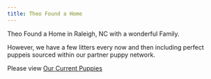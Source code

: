 ```yaml
---
title: Theo Found a Home
---
```


Theo Found a Home in Raleigh, NC with a wonderful Family.

However, we have a few litters every now and then including perfect puppeis sourced within our partner puppy network.

Please view [Our Current Puppies](/french-bulldog-puppies)